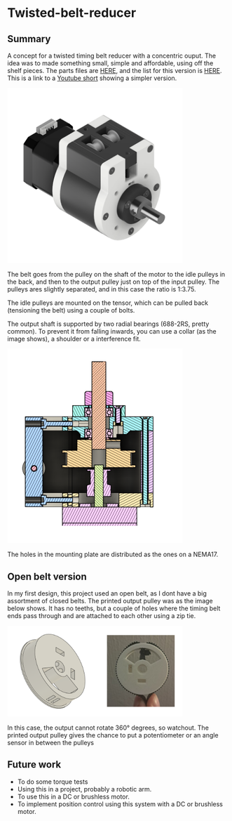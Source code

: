 # Twisted-belt-reducer

## Summary

A concept for a twisted timing belt reducer with a concentric ouput. The idea was to made something small, simple and affordable, using off the shelf pieces. The parts files are [HERE](https://grabcad.com/library/twisted-belt-reducer-1), and the list for this version is [HERE](PARTS.md). This is a link to a [Youtube short](https://www.youtube.com/shorts/Pv9ziZspq7c) showing a simpler version. 

<img src="/imgs/WAWAP1.png" width="400">

The belt goes from the pulley on the shaft of the motor to the idle pulleys in the back, and then to the output pulley just on top of the input pulley. The pulleys ares slightly separated, and in this case the ratio is 1:3.75.

The idle pulleys are mounted on the tensor, which can be pulled back (tensioning the belt) using a couple of bolts.

The output shaft is supported by two radial bearings (688-2RS, pretty common). To prevent it from falling inwards, you can use a collar (as the image shows), a shoulder or a interference fit.

<img src="/imgs/wa2.png" width="400">

The holes in the mounting plate are distributed as the ones on a NEMA17.

## Open belt version

In my first design, this project used an open belt, as I dont have a big assortment of closed belts. The printed output pulley was as the image below shows. It has no teeths, but a couple of holes where the timing belt ends pass through and are attached to each other using a zip tie.

<img src="/imgs/pul1.png" width="400">

In this case, the output cannot rotate 360° degrees, so watchout. The printed output pulley gives the chance to put a potentiometer or an angle sensor in between the pulleys

## Future work

- To do some torque tests
- Using this in a project, probably a robotic arm.
- To use this in a DC or brushless motor. 
- To implement position control using this system with a DC or brushless motor.







